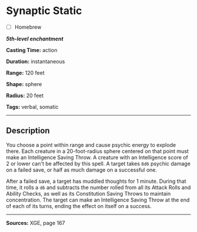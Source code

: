# Synaptic Static

- [ ] Homebrew

***5th-level enchantment***

**Casting Time:** action

**Duration:** instantaneous

**Range:** 120 feet

**Shape:** sphere

**Radius:** 20 feet

**Tags:** verbal, somatic

---

## Description
You choose a point within range and cause psychic energy to explode there.
Each creature in a 20-foot-radius sphere centered on that point must make an Intelligence Saving Throw.
A creature with an Intelligence score of 2 or lower can't be affected by this spell.
A target takes `8d6` psychic damage on a failed save, or half as much damage on a successful one.

After a failed save, a target has muddled thoughts for 1 minute.
During that time, it rolls a `d6` and subtracts the number rolled from all its Attack Rolls and Ability Checks, as well as its Constitution Saving Throws to maintain concentration.
The target can make an Intelligence Saving Throw at the end of each of its turns, ending the effect on itself on a success.

---

**Sources:** XGE, page 167
